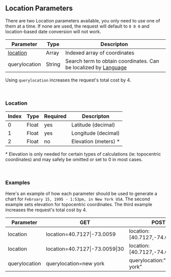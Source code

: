 ## Location Parameters

There are two Location parameters available, you only need to use one of them at a time. If none are used, the request will default to `0 0 0` and location-based date conversion will not work.

| Parameter | Type | Descripton |
|---|---|---|
| [location](#location) | Array | Indexed array of coordinates |
| querylocation | String | Search term to obtain coordinates. Can be localized by [Language](parameters_language.md) |

Using `querylocation` increases the request's total cost by 4.

<br>

### Location

| Index | Type | Required | Descripton |
|---|---|---|---|
| 0 | Float | yes | Latitude (decimal) |
| 1 | Float | yes | Longitude (decimal) |
| 2 | Float | no | Elevation (meters) \* |

\* Elevation is only needed for certain types of calculations (ie: topocentric coordinates) and may safely be omitted or set to 0 in most cases.

<br>

### Examples

Here's an example of how each parameter should be used to generate a chart for `February 15, 1995 - 1:53pm, in New York USA`. The second example sets elevation for topocentric coordinates. The third example increases the request's total cost by 4.

| Parameter | GET | POST
|---|---|---|
| location | location=40.7127\|-73.0059 | location:[40.7127,-74.0059] |
| location | location=40.7127\|-73.0059\|30 | location:[40.7127,-74.0059,30] |
| querylocation | querylocation=new york | querylocation:"new york" |

<br>